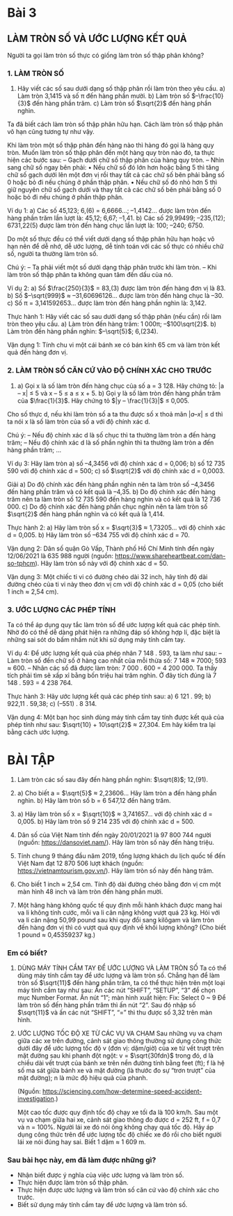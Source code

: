 # Bài 3
## LÀM TRÒN SỐ VÀ ƯỚC LƯỢNG KẾT QUẢ

Người ta gọi làm tròn số thực có giống làm tròn số thập phân không?

### 1. LÀM TRÒN SỐ

1.  Hãy viết các số sau dưới dạng số thập phân rồi làm tròn theo yêu cầu.
    a) Làm tròn 3,1415 và số π đến hàng phần mười.
    b) Làm tròn số $–\frac{10}{3}$ đến hàng phần trăm.
    c) Làm tròn số $\sqrt{2}$ đến hàng phần nghìn.

Ta đã biết cách làm tròn số thập phân hữu hạn. Cách làm tròn số thập phân vô hạn cũng tương tự như vậy.

Khi làm tròn một số thập phân đến hàng nào thì hàng đó gọi là hàng quy tròn.
Muốn làm tròn số thập phân đến một hàng quy tròn nào đó, ta thực hiện các bước sau:
– Gạch dưới chữ số thập phân của hàng quy tròn.
– Nhìn sang chữ số ngay bên phải:
  • Nếu chữ số đó lớn hơn hoặc bằng 5 thì tăng chữ số gạch dưới lên một đơn vị rồi thay tất cả các chữ số bên phải bằng số 0 hoặc bỏ đi nếu chúng ở phần thập phân.
  • Nếu chữ số đó nhỏ hơn 5 thì giữ nguyên chữ số gạch dưới và thay tất cả các chữ số bên phải bằng số 0 hoặc bỏ đi nếu chúng ở phần thập phân.

Ví dụ 1:
a) Các số 45,123; 6,(6) = 6,6666...; –1,4142...
được làm tròn đến hàng phần trăm lần lượt là: 45,12; 6,67; –1,41.
b) Các số 29,99499; –235,(12); 6731,22(5)
được làm tròn đến hàng chục lần lượt là: 100; –240; 6750.

Do một số thực đều có thể viết dưới dạng số thập phân hữu hạn hoặc vô hạn nên để dễ nhớ, dễ ước lượng, dễ tính toán với các số thực có nhiều chữ số, người ta thường làm tròn số.

Chú ý:
– Ta phải viết một số dưới dạng thập phân trước khi làm tròn.
– Khi làm tròn số thập phân ta không quan tâm đến dấu của nó.

Ví dụ 2:
a) Số $\frac{250}{3}$ = 83,(3) được làm tròn đến hàng đơn vị là 83.
b) Số $–\sqrt{999}$ ≈ –31,60696126... được làm tròn đến hàng chục là –30.
c) Số π = 3,141592653... được làm tròn đến hàng phần nghìn là: 3,142.

Thực hành 1: Hãy viết các số sau dưới dạng số thập phân (nếu cần) rồi làm tròn theo yêu cầu.
a) Làm tròn đến hàng trăm: 1 000π; –$100\sqrt{2}$.
b) Làm tròn đến hàng phần nghìn: $–\sqrt{5}$; 6,(234).

Vận dụng 1: Tính chu vi một cái bánh xe có bán kính 65 cm và làm tròn kết quả đến hàng đơn vị.

### 2. LÀM TRÒN SỐ CĂN CỨ VÀO ĐỘ CHÍNH XÁC CHO TRƯỚC

1.  a) Gọi x là số làm tròn đến hàng chục của số a = 3 128. Hãy chứng tỏ:
    |a – x| ≤ 5 và x – 5 ≤ a ≤ x + 5.
    b) Gọi y là số làm tròn đến hàng phần trăm của $\frac{1}{3}$. Hãy chứng tỏ $|y – \frac{1}{3}|$ ≤ 0,005.

Cho số thực d, nếu khi làm tròn số a ta thu được số x thoả mãn $|a – x|$ ≤ d thì ta nói x là số làm tròn của số a với độ chính xác d.

Chú ý:
– Nếu độ chính xác d là số chục thì ta thường làm tròn a đến hàng trăm;
– Nếu độ chính xác d là số phần nghìn thì ta thường làm tròn a đến hàng phần trăm; ...

Ví dụ 3: Hãy làm tròn
a) số –4,3456 với độ chính xác d = 0,006;
b) số 12 735 590 với độ chính xác d = 500;
c) số $\sqrt{2}$ với độ chính xác d = 0,0003.

Giải
a) Do độ chính xác đến hàng phần nghìn nên ta làm tròn số –4,3456 đến hàng phần trăm và có kết quả là –4,35.
b) Do độ chính xác đến hàng trăm nên ta làm tròn số 12 735 590 đến hàng nghìn và có kết quả là 12 736 000.
c) Do độ chính xác đến hàng phần chục nghìn nên ta làm tròn số $\sqrt{2}$ đến hàng phần nghìn và có kết quả là 1,414.

Thực hành 2:
a) Hãy làm tròn số x = $\sqrt{3}$ ≈ 1,73205... với độ chính xác d = 0,005.
b) Hãy làm tròn số –634 755 với độ chính xác d = 70.

Vận dụng 2: Dân số quận Gò Vấp, Thành phố Hồ Chí Minh tính đến ngày 12/06/2021 là 635 988 người (nguồn: https://www.shareheartbeat.com/dan-so-tphcm).
Hãy làm tròn số này với độ chính xác d = 50.

Vận dụng 3: Một chiếc ti vi có đường chéo dài 32 inch, hãy tính độ dài đường chéo của ti vi này theo đơn vị cm với độ chính xác d = 0,05 (cho biết 1 inch ≈ 2,54 cm).

### 3. ƯỚC LƯỢNG CÁC PHÉP TÍNH

Ta có thể áp dụng quy tắc làm tròn số để ước lượng kết quả các phép tính. Nhờ đó có thể dễ dàng phát hiện ra những đáp số không hợp lí, đặc biệt là những sai sót do bấm nhầm nút khi sử dụng máy tính cầm tay.

Ví dụ 4: Để ước lượng kết quả của phép nhân 7 148 . 593, ta làm như sau:
– Làm tròn số đến chữ số ở hàng cao nhất của mỗi thừa số:
7 148 ≈ 7000; 593 ≈ 600.
– Nhân các số đã được làm tròn: 7 000 . 600 = 4 200 000.
Ta thấy tích phải tìm sẽ xấp xỉ bằng bốn triệu hai trăm nghìn.
Ở đây tích đúng là 7 148 . 593 = 4 238 764.

Thực hành 3: Hãy ước lượng kết quả các phép tính sau:
a) 6 121 . 99;
b) 922,11 . 59,38;
c) (–551) . 8 314.

Vận dụng 4: Một bạn học sinh dùng máy tính cầm tay tính được kết quả của phép tính như sau: $\sqrt{10} + 10\sqrt{2}$ ≈ 27,304.
Em hãy kiểm tra lại bằng cách ước lượng.

# BÀI TẬP

1.  Làm tròn các số sau đây đến hàng phần nghìn: $\sqrt{8}$; 12,(91).

2.  a) Cho biết a = $\sqrt{5}$ ≈ 2,23606... Hãy làm tròn a đến hàng phần nghìn.
    b) Hãy làm tròn số b = 6 547,12 đến hàng trăm.

3.  a) Hãy làm tròn số x = $\sqrt{10}$ ≈ 3,741657... với độ chính xác d = 0,005.
    b) Hãy làm tròn số 9 214 235 với độ chính xác d = 500.

4.  Dân số của Việt Nam tính đến ngày 20/01/2021 là 97 800 744 người (nguồn: https://dansoviet.nam/). Hãy làm tròn số này đến hàng triệu.

5.  Tính chung 9 tháng đầu năm 2019, tổng lượng khách du lịch quốc tế đến Việt Nam đạt 12 870 506 lượt khách (nguồn: https://vietnamtourism.gov.vn/). Hãy làm tròn số này đến hàng trăm.

6.  Cho biết 1 inch ≈ 2,54 cm. Tính độ dài đường chéo bằng đơn vị cm một màn hình 48 inch và làm tròn đến hàng phần mười.

7.  Một hãng hàng không quốc tế quy định mỗi hành khách được mang hai va li không tính cước, mỗi va li cân nặng không vượt quá 23 kg. Hỏi với va li cân nặng 50,99 pound sau khi quy đổi sang kilôgam và làm tròn đến hàng đơn vị thì có vượt quá quy định về khối lượng không? (Cho biết 1 pound ≈ 0,45359237 kg.)

### Em có biết?

1.  DÙNG MÁY TÍNH CẦM TAY ĐỂ ƯỚC LƯỢNG VÀ LÀM TRÒN SỐ
    Ta có thể dùng máy tính cầm tay để ước lượng và làm tròn số. Chẳng hạn để làm tròn số $\sqrt{11}$ đến hàng phần trăm, ta có thể thực hiện trên một loại máy tính cầm tay như sau:
    Ấn các nút “SHIFT”, “SETUP”, “3” để chọn mục Number Format.
    Ấn nút “1”; màn hình xuất hiện:
    Fix: Select 0 ~ 9
    Để làm tròn số đến hàng phần trăm thì ấn nút “2”.
    Sau đó nhập số $\sqrt{11}$ và ấn các nút “SHIFT”, “=” thì thu được số 3,32 trên màn hình.

2.  ƯỚC LƯỢNG TỐC ĐỘ XE TỪ CÁC VỤ VA CHẠM
    Sau những vụ va chạm giữa các xe trên đường, cảnh sát giao thông thường sử dụng công thức dưới đây để ước lượng tốc độ v (đơn vị: dặm/giờ) của xe từ vết trượt trên mặt đường sau khi phanh đột ngột:
    v = $\sqrt{30fdn}$
    trong đó, d là chiều dài vết trượt của bánh xe trên nền đường tính bằng feet (ft); f là hệ số ma sát giữa bánh xe và mặt đường (là thước đo sự “trơn trượt” của mặt đường); n là mức độ hiệu quả của phanh.

    (Nguồn: https://sciencing.com/how-determine-speed-accident-investigation.)

    Một cao tốc được quy định tốc độ chạy xe tối đa là 100 km/h. Sau một vụ va chạm giữa hai xe, cảnh sát giao thông đo được d = 252 ft, f = 0,7 và n = 100%. Người lái xe đó nói ông không chạy quá tốc độ. Hãy áp dụng công thức trên để ước lượng tốc độ chiếc xe đó rồi cho biết người lái xe nói đúng hay sai.
    Biết 1 dặm ≈ 1 609 m.

### Sau bài học này, em đã làm được những gì?

- Nhận biết được ý nghĩa của việc ước lượng và làm tròn số.
- Thực hiện được làm tròn số thập phân.
- Thực hiện được ước lượng và làm tròn số căn cứ vào độ chính xác cho trước.
- Biết sử dụng máy tính cầm tay để ước lượng và làm tròn số.
